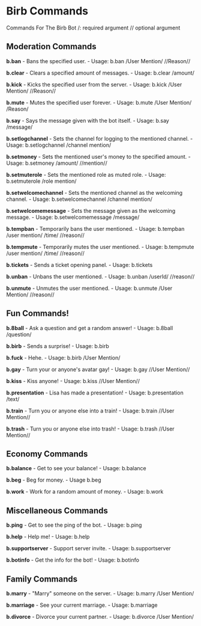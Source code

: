 # Birb Commands
Commands For The Birb Bot                               /: required argument   // optional argument

## Moderation Commands
**b.ban** - Bans the specified user. - Usage: b.ban /User Mention/ //Reason//
  
**b.clear** - Clears a specified amount of messages. - Usage: b.clear /amount/

**b.kick** - Kicks the specified user from the server. - Usage: b.kick /User Mention/ //Reason//

**b.mute** - Mutes the specified user forever. - Usage: b.mute /User Mention/ /Reason/

**b.say** - Says the message given with the bot itself. - Usage: b.say /message/

**b.setlogchannel** - Sets the channel for logging to the mentioned channel. - Usage: b.setlogchannel /channel mention/

**b.setmoney** - Sets the mentioned user's money to the specified amount. - Usage: b.setmoney /amount/ //mention//

**b.setmuterole** - Sets the mentioned role as muted role. - Usage: b.setmuterole /role mention/

**b.setwelcomechannel** - Sets the mentioned channel as the welcoming channel. - Usage: b.setwelcomechannel /channel mention/

**b.setwelcomemessage** - Sets the message given as the welcoming message. - Usage: b.setwelcomemessage /message/

**b.tempban** - Temporarily bans the user mentioned. - Usage: b.tempban /user mention/ /time/ //reason//

**b.tempmute** - Temporarily mutes the user mentioned. - Usage: b.tempmute /user mention/ /time/ //reason//

**b.tickets** - Sends a ticket opening panel. - Usage: b.tickets

**b.unban** - Unbans the user mentioned. - Usage: b.unban /userId/ //reason//

**b.unmute** - Unmutes the user mentioned. - Usage: b.unmute /User Mention/ //reason//


## Fun Commands!
**b.8ball** - Ask a question and get a random answer! - Usage: b.8ball /question/

**b.birb** - Sends a surprise! - Usage: b.birb

**b.fuck** - Hehe. - Usage: b.birb /User Mention/

**b.gay** - Turn your or anyone's avatar gay! - Usage: b.gay //User Mention//

**b.kiss** - Kiss anyone! - Usage: b.kiss //User Mention//

**b.presentation** - Lisa has made a presentation! - Usage: b.presentation /text/

**b.train** - Turn you or anyone else into a train! - Usage: b.train //User Mention//

**b.trash** - Turn you or anyone else into trash! - Usage: b.trash //User Mention//

## Economy Commands
**b.balance** - Get to see your balance! - Usage: b.balance

**b.beg** - Beg for money. - Usage b.beg

**b.work** - Work for a random amount of money. - Usage: b.work

## Miscellaneous Commands
**b.ping** - Get to see the ping of the bot. - Usage: b.ping

**b.help** - Help me! - Usage: b.help

**b.supportserver** - Support server invite. - Usage: b.supportserver

**b.botinfo** - Get the info for the bot! - Usage: b.botinfo

## Family Commands
**b.marry** - "Marry" someone on the server. - Usage: b.marry /User Mention/

**b.marriage** - See your current marriage. - Usage: b.marriage

**b.divorce** - Divorce your current partner. - Usage: b.divorce /User Mention/
